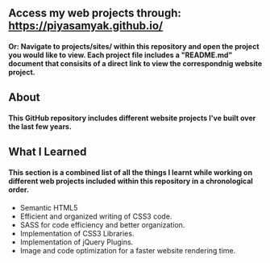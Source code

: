 ## Access my web projects through: https://piyasamyak.github.io/
#### Or: Navigate to projects/sites/ within this repository and open the project you would like to view. Each project file includes a "README.md" document that consisits of a direct link to view the correspondnig website project. ####

## About ##
#### This GitHub repository includes different website projects I've built over the last few years. ####

## What I Learned ##
#### This section is a combined list of all the things I learnt while working on different web projects included within this repository in a chronological order. ####
- Semantic HTML5
- Efficient and organized writing of CSS3 code.
- SASS for code efficiency and better organization.
- Implementation of CSS3 Libraries.
- Implementation of jQuery Plugins.
- Image and code optimization for a faster website rendering time.


